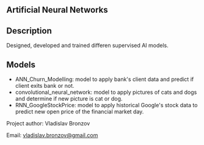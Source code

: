 ## Artificial Neural Networks

## Description
Designed, developed and trained differen supervised AI models.

## Models

- ANN_Churn_Modelling: model to apply bank's client data and predict if client exits bank or not.
- convolutional_neural_network: model to apply pictures of cats and dogs and determine if new picture is cat or dog.
- RNN_GoogleStockPrice: model to apply historical Google's stock data to predict new open price of the financial market day.

Project author: Vladislav Bronzov

Email: vladislav.bronzov@gmail.com
